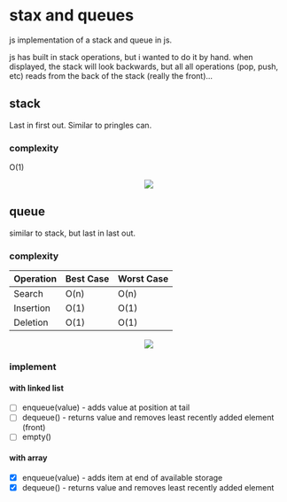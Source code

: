 # stax and queues
js implementation of a stack and queue in js.

js has built in stack operations, but i wanted to do it by hand. when displayed, the stack will look backwards, but all all operations (pop, push, etc) reads from the back of the stack (really the front)...

## stack
Last in first out. Similar to pringles can.

### complexity
O(1)

<div style="text-align:center"><img src="https://www.geeksforgeeks.org/wp-content/uploads/gq/2013/03/stack.png"/></div>

## queue
similar to stack, but last in last out. 

### complexity 
| Operation | Best Case | Worst Case |
|-----------|-----------|------------|
| Search    | O(n)      | O(n)       |
| Insertion | O(1)      | O(1)       |
| Deletion  | O(1)      | O(1)       |

<div style="text-align:center"><img src="https://upload.wikimedia.org/wikipedia/commons/thumb/5/52/Data_Queue.svg/600px-Data_Queue.svg.png"/></div>


### implement 

#### with linked list
- [ ] enqueue(value) - adds value at position at tail
- [ ] dequeue() - returns value and removes least recently added element (front)
- [ ] empty()

#### with array
- [x] enqueue(value) - adds item at end of available storage
- [x] dequeue() - returns value and removes least recently added element